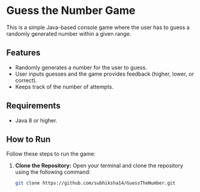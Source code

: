 # Guess the Number Game

This is a simple Java-based console game where the user has to guess a randomly generated number within a given range.

## Features
- Randomly generates a number for the user to guess.
- User inputs guesses and the game provides feedback (higher, lower, or correct).
- Keeps track of the number of attempts.

## Requirements
- Java 8 or higher.

## How to Run
Follow these steps to run the game:

1. **Clone the Repository:**
   Open your terminal and clone the repository using the following command:
   ```bash
   git clone https://github.com/subhiksha14/GuessTheNumber.git
